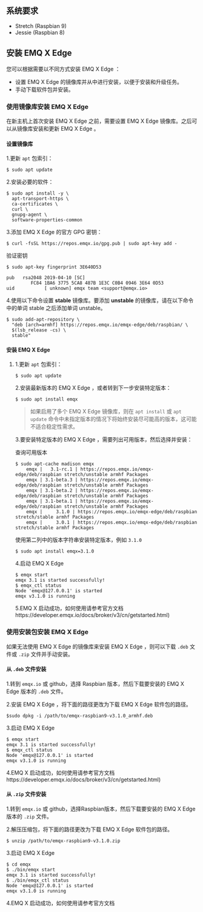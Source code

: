 ## 系统要求

- Stretch (Raspbian 9)
- Jessie (Raspbian 8)

## 安装 EMQ X Edge 

您可以根据需要以不同方式安装 EMQ X Edge ：

- 设置 EMQ X Edge 的镜像库并从中进行安装，以便于安装和升级任务。 
- 手动下载软件包并安装。 

### 使用镜像库安装 EMQ X Edge 

在新主机上首次安装 EMQ X Edge 之前，需要设置 EMQ X Edge 镜像库。之后可以从镜像库安装和更新 EMQ X Edge 。

#### 设置镜像库

1.更新 `apt` 包索引：

```
$ sudo apt update
```

2.安装必要的软件：

```
$ sudo apt install -y \
  apt-transport-https \
  ca-certificates \
  curl \
  gnupg-agent \
  software-properties-common
```

3.添加 EMQ X Edge 的官方 GPG 密钥：

```
$ curl -fsSL https://repos.emqx.io/gpg.pub | sudo apt-key add -
```

验证密钥

```
$ sudo apt-key fingerprint 3E640D53

pub   rsa2048 2019-04-10 [SC]
         FC84 1BA6 3775 5CA8 487B 1E3C C0B4 0946 3E64 0D53
uid           [ unknown] emqx team <support@emqx.io>
```

4.使用以下命令设置 **stable** 镜像库。要添加 **unstable** 的镜像库，请在以下命令中的单词 stable 之后添加单词 unstable。

```
$ sudo add-apt-repository \
  "deb [arch=armhf] https://repos.emqx.io/emqx-edge/deb/raspbian/ \
  $(lsb_release -cs) \
  stable"
```

#### 安装 EMQ X Edge 

1. 1.更新 `apt` 包索引：

   ```
   $ sudo apt update
   ```

   2.安装最新版本的 EMQ X Edge ，或者转到下一步安装特定版本：

   ```
   $ sudo apt install emqx
   ```

   > 如果启用了多个 EMQ X Edge 镜像库，则在 `apt install` 或 `apt update` 命令中未指定版本的情况下将始终安装尽可能高的版本，这可能不适合稳定性需求。

   3.要安装特定版本的 EMQ X Edge ，需要列出可用版本，然后选择并安装：

   查询可用版本

   ```
   $ sudo apt-cache madison emqx
       emqx |   3.1-rc.1 | https://repos.emqx.io/emqx-edge/deb/raspbian stretch/unstable armhf Packages
       emqx | 3.1-beta.3 | https://repos.emqx.io/emqx-edge/deb/raspbian stretch/unstable armhf Packages
       emqx | 3.1-beta.2 | https://repos.emqx.io/emqx-edge/deb/raspbian stretch/unstable armhf Packages
       emqx | 3.1-beta.1 | https://repos.emqx.io/emqx-edge/deb/raspbian stretch/unstable armhf Packages
       emqx |     3.1.0 | https://repos.emqx.io/emqx-edge/deb/raspbian stretch/stable armhf Packages
       emqx |     3.0.1 | https://repos.emqx.io/emqx-edge/deb/raspbian stretch/stable armhf Packages
   ```

   使用第二列中的版本字符串安装特定版本，例如 `3.1.0`

   ```
   $ sudo apt install emqx=3.1.0
   ```

   4.启动 EMQ X Edge

   ```
   $ emqx start
   emqx 3.1 is started successfully!
   $ emqx_ctl status
   Node 'emqx@127.0.0.1' is started
   emqx v3.1.0 is running
   ```

   5.EMQ X 启动成功，如何使用请参考官方文档https://developer.emqx.io/docs/broker/v3/cn/getstarted.html)

### 使用安装包安装 EMQ X Edge 

如果无法使用 EMQ X Edge 的镜像库来安装 EMQ X Edge ，则可以下载 `.deb` 文件或 `.zip` 文件并手动安装。

#### 从 `.deb` 文件安装

1.转到  `emqx.io`  或  github，选择 Raspbian 版本，然后下载要安装的 EMQ X Edge 版本的 `.deb` 文件。

2.安装 EMQ X Edge ，将下面的路径更改为下载 EMQ X Edge 软件包的路径。

```
$sudo dpkg -i /path/to/emqx-raspbian9-v3.1.0_armhf.deb
```

3.启动 EMQ X Edge

```
$ emqx start
emqx 3.1 is started successfully!
$ emqx_ctl status
Node 'emqx@127.0.0.1' is started
emqx v3.1.0 is running
```

4.EMQ X 启动成功，如何使用请参考官方文档https://developer.emqx.io/docs/broker/v3/cn/getstarted.html)

#### 从 `.zip` 文件安装

1.转到  `emqx.io`  或  github，选择Raspbian版本，然后下载要安装的 EMQ X Edge 版本的  `.zip` 文件。

2.解压压缩包，将下面的路径更改为下载 EMQ X Edge 软件包的路径。

```
$ unzip /path/to/emqx-raspbian9-v3.1.0.zip
```

3.启动 EMQ X Edge

```
$ cd emqx
$ ./bin/emqx start
emqx 3.1 is started successfully!
$ ./bin/emqx_ctl status
Node 'emqx@127.0.0.1' is started
emqx v3.1.0 is running
```

4.EMQ X 启动成功，如何使用请参考官方文档
